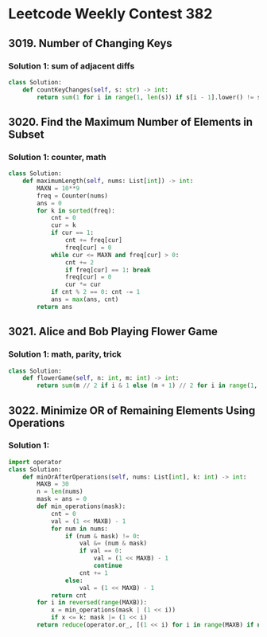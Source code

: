 # Leetcode Weekly Contest 382

## 3019. Number of Changing Keys

### Solution 1:  sum of adjacent diffs

```py
class Solution:
    def countKeyChanges(self, s: str) -> int:
        return sum(1 for i in range(1, len(s)) if s[i - 1].lower() != s[i].lower())
```

## 3020. Find the Maximum Number of Elements in Subset

### Solution 1:  counter, math

```py
class Solution:
    def maximumLength(self, nums: List[int]) -> int:
        MAXN = 10**9
        freq = Counter(nums)
        ans = 0
        for k in sorted(freq):
            cnt = 0
            cur = k
            if cur == 1: 
                cnt += freq[cur]
                freq[cur] = 0
            while cur <= MAXN and freq[cur] > 0:
                cnt += 2
                if freq[cur] == 1: break
                freq[cur] = 0
                cur *= cur
            if cnt % 2 == 0: cnt -= 1
            ans = max(ans, cnt)
        return ans
```

## 3021. Alice and Bob Playing Flower Game

### Solution 1:  math, parity, trick

```py
class Solution:
    def flowerGame(self, n: int, m: int) -> int:
        return sum(m // 2 if i & 1 else (m + 1) // 2 for i in range(1, n + 1))
```

## 3022. Minimize OR of Remaining Elements Using Operations

### Solution 1: 

```py
import operator
class Solution:
    def minOrAfterOperations(self, nums: List[int], k: int) -> int:
        MAXB = 30
        n = len(nums)
        mask = ans = 0
        def min_operations(mask):
            cnt = 0
            val = (1 << MAXB) - 1
            for num in nums:
                if (num & mask) != 0:
                    val &= (num & mask)
                    if val == 0: 
                        val = (1 << MAXB) - 1
                        continue
                    cnt += 1
                else:
                    val = (1 << MAXB) - 1
            return cnt
        for i in reversed(range(MAXB)):
            x = min_operations(mask | (1 << i))
            if x <= k: mask |= (1 << i)
        return reduce(operator.or_, [(1 << i) for i in range(MAXB) if not ((mask >> i) & 1)], 0)
```

